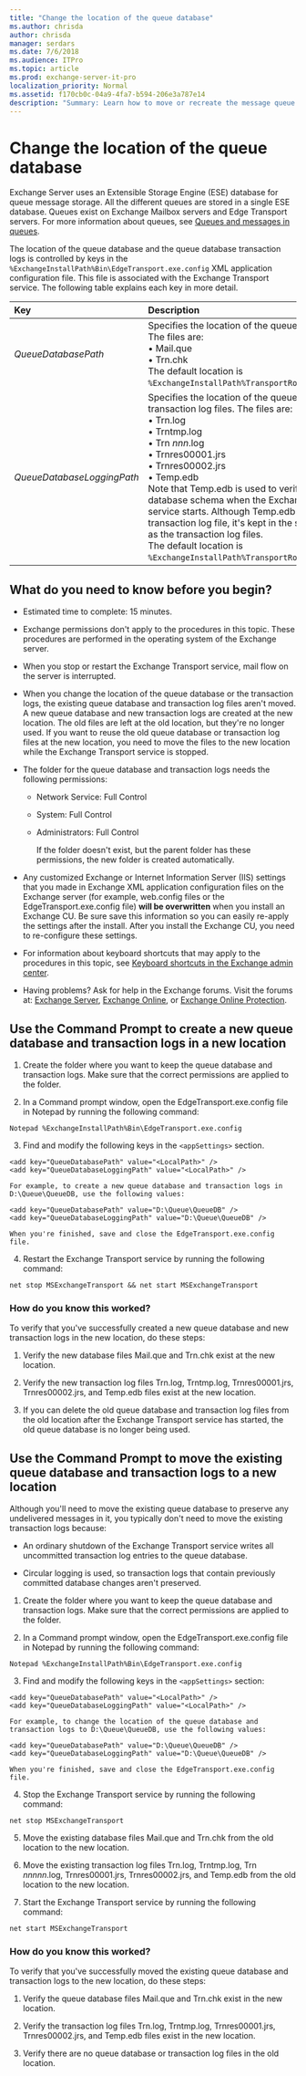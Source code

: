 ```yaml
---
title: "Change the location of the queue database"
ms.author: chrisda
author: chrisda
manager: serdars
ms.date: 7/6/2018
ms.audience: ITPro
ms.topic: article
ms.prod: exchange-server-it-pro
localization_priority: Normal
ms.assetid: f170cb0c-04a9-4fa7-b594-206e3a787e14
description: "Summary: Learn how to move or recreate the message queue database in Exchange Server 2016 and Exchange Server 2019."
---
```


# Change the location of the queue database

Exchange Server uses an Extensible Storage Engine (ESE) database for queue message storage. All the different queues are stored in a single ESE database. Queues exist on Exchange Mailbox servers and Edge Transport servers. For more information about queues, see [Queues and messages in queues](queues.md).
  
The location of the queue database and the queue database transaction logs is controlled by keys in the `%ExchangeInstallPath%Bin\EdgeTransport.exe.config` XML application configuration file. This file is associated with the Exchange Transport service. The following table explains each key in more detail.
  
|**Key**|**Description**|
|:-----|:-----|
| _QueueDatabasePath_ <br/> |Specifies the location of the queue database files. The files are:  <br/> • Mail.que  <br/> • Trn.chk  <br/> The default location is `%ExchangeInstallPath%TransportRoles\data\Queue`.  <br/> |
| _QueueDatabaseLoggingPath_ <br/> |Specifies the location of the queue database transaction log files. The files are:  <br/> • Trn.log  <br/> • Trntmp.log  <br/> • Trn _nnn_.log  <br/> • Trnres00001.jrs  <br/> • Trnres00002.jrs  <br/> • Temp.edb  <br/> Note that Temp.edb is used to verify the queue database schema when the Exchange Transport service starts. Although Temp.edb isn't a transaction log file, it's kept in the same location as the transaction log files.  <br/> The default location is `%ExchangeInstallPath%TransportRoles\data\Queue`.  <br/> |
   
## What do you need to know before you begin?

- Estimated time to complete: 15 minutes.
    
- Exchange permissions don't apply to the procedures in this topic. These procedures are performed in the operating system of the Exchange server.
    
- When you stop or restart the Exchange Transport service, mail flow on the server is interrupted.
    
- When you change the location of the queue database or the transaction logs, the existing queue database and transaction log files aren't moved. A new queue database and new transaction logs are created at the new location. The old files are left at the old location, but they're no longer used. If you want to reuse the old queue database or transaction log files at the new location, you need to move the files to the new location while the Exchange Transport service is stopped.
    
- The folder for the queue database and transaction logs needs the following permissions:
    
  - Network Service: Full Control
    
  - System: Full Control
    
  - Administrators: Full Control
    
    If the folder doesn't exist, but the parent folder has these permissions, the new folder is created automatically.
    
- Any customized Exchange or Internet Information Server (IIS) settings that you made in Exchange XML application configuration files on the Exchange server (for example, web.config files or the EdgeTransport.exe.config file) **will be overwritten** when you install an Exchange CU. Be sure save this information so you can easily re-apply the settings after the install. After you install the Exchange CU, you need to re-configure these settings.
    
- For information about keyboard shortcuts that may apply to the procedures in this topic, see [Keyboard shortcuts in the Exchange admin center](../../about-documentation/exchange-admin-center-keyboard-shortcuts.md).
    
- Having problems? Ask for help in the Exchange forums. Visit the forums at: [Exchange Server](https://go.microsoft.com/fwlink/p/?linkId=60612), [Exchange Online](https://go.microsoft.com/fwlink/p/?linkId=267542), or [Exchange Online Protection](https://go.microsoft.com/fwlink/p/?linkId=285351).
    
## Use the Command Prompt to create a new queue database and transaction logs in a new location
<a name="New"> </a>

1. Create the folder where you want to keep the queue database and transaction logs. Make sure that the correct permissions are applied to the folder.
    
2. In a Command prompt window, open the EdgeTransport.exe.config file in Notepad by running the following command:
    
  ```
  Notepad %ExchangeInstallPath%Bin\EdgeTransport.exe.config
  ```

3. Find and modify the following keys in the `<appSettings>` section.
    
  ```
  <add key="QueueDatabasePath" value="<LocalPath>" />
  <add key="QueueDatabaseLoggingPath" value="<LocalPath>" />
  ```

    For example, to create a new queue database and transaction logs in D:\Queue\QueueDB, use the following values:
    
  ```
  <add key="QueueDatabasePath" value="D:\Queue\QueueDB" />
  <add key="QueueDatabaseLoggingPath" value="D:\Queue\QueueDB" />
  ```

    When you're finished, save and close the EdgeTransport.exe.config file.
    
4. Restart the Exchange Transport service by running the following command:
    
  ```
  net stop MSExchangeTransport && net start MSExchangeTransport
  ```

### How do you know this worked?

To verify that you've successfully created a new queue database and new transaction logs in the new location, do these steps:
  
1. Verify the new database files Mail.que and Trn.chk exist at the new location.
    
2. Verify the new transaction log files Trn.log, Trntmp.log, Trnres00001.jrs, Trnres00002.jrs, and Temp.edb files exist at the new location.
    
3. If you can delete the old queue database and transaction log files from the old location after the Exchange Transport service has started, the old queue database is no longer being used.
    
## Use the Command Prompt to move the existing queue database and transaction logs to a new location
<a name="Existing"> </a>

Although you'll need to move the existing queue database to preserve any undelivered messages in it, you typically don't need to move the existing transaction logs because:
  
- An ordinary shutdown of the Exchange Transport service writes all uncommitted transaction log entries to the queue database.
    
- Circular logging is used, so transaction logs that contain previously committed database changes aren't preserved.
    
1. Create the folder where you want to keep the queue database and transaction logs. Make sure that the correct permissions are applied to the folder.
    
2. In a Command prompt window, open the EdgeTransport.exe.config file in Notepad by running the following command:
    
  ```
  Notepad %ExchangeInstallPath%Bin\EdgeTransport.exe.config
  ```

3. Find and modify the following keys in the `<appSettings>` section: 
    
  ```
  <add key="QueueDatabasePath" value="<LocalPath>" />
  <add key="QueueDatabaseLoggingPath" value="<LocalPath>" />
  ```

    For example, to change the location of the queue database and transaction logs to D:\Queue\QueueDB, use the following values:
    
  ```
  <add key="QueueDatabasePath" value="D:\Queue\QueueDB" />
  <add key="QueueDatabaseLoggingPath" value="D:\Queue\QueueDB" />
  ```

    When you're finished, save and close the EdgeTransport.exe.config file.
    
4. Stop the Exchange Transport service by running the following command:
    
  ```
  net stop MSExchangeTransport
  ```

5. Move the existing database files Mail.que and Trn.chk from the old location to the new location.
    
6. Move the existing transaction log files Trn.log, Trntmp.log, Trn _nnnnn_.log, Trnres00001.jrs, Trnres00002.jrs, and Temp.edb from the old location to the new location.
    
7. Start the Exchange Transport service by running the following command:
    
  ```
  net start MSExchangeTransport
  ```

### How do you know this worked?

 To verify that you've successfully moved the existing queue database and transaction logs to the new location, do these steps: 
  
1. Verify the queue database files Mail.que and Trn.chk exist in the new location.
    
2. Verify the transaction log files Trn.log, Trntmp.log, Trnres00001.jrs, Trnres00002.jrs, and Temp.edb files exist in the new location.
    
3. Verify there are no queue database or transaction log files in the old location.
    

